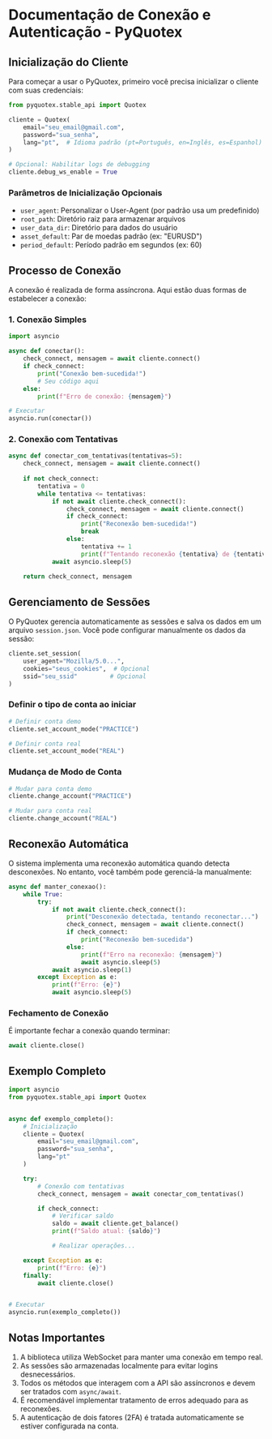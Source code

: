 # Documentação de Conexão e Autenticação - PyQuotex

## Inicialização do Cliente

Para começar a usar o PyQuotex, primeiro você precisa inicializar o cliente com suas credenciais:

```python
from pyquotex.stable_api import Quotex

cliente = Quotex(
    email="seu_email@gmail.com",
    password="sua_senha",
    lang="pt",  # Idioma padrão (pt=Português, en=Inglês, es=Espanhol)
)

# Opcional: Habilitar logs de debugging
cliente.debug_ws_enable = True
```

### Parâmetros de Inicialização Opcionais

- `user_agent`: Personalizar o User-Agent (por padrão usa um predefinido)
- `root_path`: Diretório raiz para armazenar arquivos
- `user_data_dir`: Diretório para dados do usuário
- `asset_default`: Par de moedas padrão (ex: "EURUSD")
- `period_default`: Período padrão em segundos (ex: 60)

## Processo de Conexão

A conexão é realizada de forma assíncrona. Aqui estão duas formas de estabelecer a conexão:

### 1. Conexão Simples

```python
import asyncio

async def conectar():
    check_connect, mensagem = await cliente.connect()
    if check_connect:
        print("Conexão bem-sucedida!")
        # Seu código aqui
    else:
        print(f"Erro de conexão: {mensagem}")

# Executar
asyncio.run(conectar())
```

### 2. Conexão com Tentativas

```python
async def conectar_com_tentativas(tentativas=5):
    check_connect, mensagem = await cliente.connect()
    
    if not check_connect:
        tentativa = 0
        while tentativa <= tentativas:
            if not await cliente.check_connect():
                check_connect, mensagem = await cliente.connect()
                if check_connect:
                    print("Reconexão bem-sucedida!")
                    break
                else:
                    tentativa += 1
                    print(f"Tentando reconexão {tentativa} de {tentativas}")
            await asyncio.sleep(5)
    
    return check_connect, mensagem
```

## Gerenciamento de Sessões

O PyQuotex gerencia automaticamente as sessões e salva os dados em um arquivo `session.json`. Você pode configurar manualmente os dados da sessão:

```python
cliente.set_session(
    user_agent="Mozilla/5.0...", 
    cookies="seus_cookies",  # Opcional
    ssid="seu_ssid"         # Opcional
)
```

### Definir o tipo de conta ao iniciar

```python
# Definir conta demo
cliente.set_account_mode("PRACTICE")

# Definir conta real
cliente.set_account_mode("REAL")
```

### Mudança de Modo de Conta

```python
# Mudar para conta demo
cliente.change_account("PRACTICE")

# Mudar para conta real
cliente.change_account("REAL")
```

## Reconexão Automática

O sistema implementa uma reconexão automática quando detecta desconexões. No entanto, você também pode gerenciá-la manualmente:

```python
async def manter_conexao():
    while True:
        try:
            if not await cliente.check_connect():
                print("Desconexão detectada, tentando reconectar...")
                check_connect, mensagem = await cliente.connect()
                if check_connect:
                    print("Reconexão bem-sucedida")
                else:
                    print(f"Erro na reconexão: {mensagem}")
                    await asyncio.sleep(5)
            await asyncio.sleep(1)
        except Exception as e:
            print(f"Erro: {e}")
            await asyncio.sleep(5)
```

### Fechamento de Conexão

É importante fechar a conexão quando terminar:

```python
await cliente.close()
```

## Exemplo Completo

```python
import asyncio
from pyquotex.stable_api import Quotex


async def exemplo_completo():
    # Inicialização
    cliente = Quotex(
        email="seu_email@gmail.com",
        password="sua_senha",
        lang="pt"
    )

    try:
        # Conexão com tentativas
        check_connect, mensagem = await conectar_com_tentativas()

        if check_connect:
            # Verificar saldo
            saldo = await cliente.get_balance()
            print(f"Saldo atual: {saldo}")

            # Realizar operações...

    except Exception as e:
        print(f"Erro: {e}")
    finally:
        await cliente.close()


# Executar
asyncio.run(exemplo_completo())
```

## Notas Importantes

1. A biblioteca utiliza WebSocket para manter uma conexão em tempo real.
2. As sessões são armazenadas localmente para evitar logins desnecessários.
3. Todos os métodos que interagem com a API são assíncronos e devem ser tratados com `async/await`.
4. É recomendável implementar tratamento de erros adequado para as reconexões.
5. A autenticação de dois fatores (2FA) é tratada automaticamente se estiver configurada na conta.